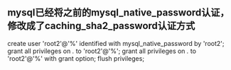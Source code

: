 
## mysql已经将之前的mysql_native_password认证，修改成了caching_sha2_password认证方式

 create user 'root2'@'%' identified with mysql_native_password by 'root2';
 grant all privileges on *.* to 'root2'@'%';
 grant all privileges on *.* to 'root2'@'%' with grant option;
 flush privileges;

